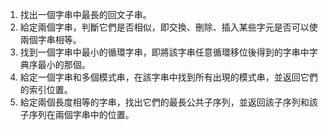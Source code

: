 

1. 找出一個字串中最長的回文子串。
2. 給定兩個字串，判斷它們是否相似，即交換、刪除、插入某些字元是否可以使兩個字串相等。
3. 找到一個字串中最小的循環字串，即將該字串任意循環移位後得到的字串中字典序最小的那個。
4. 給定一個字串和多個模式串，在該字串中找到所有出現的模式串，並返回它們的索引位置。
5. 給定兩個長度相等的字串，找出它們的最長公共子序列，並返回該子序列和該子序列在兩個字串中的位置。